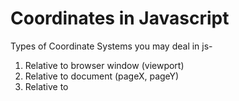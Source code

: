 # Coordinates in Javascript

Types of Coordinate Systems you may deal in js- 

 1. Relative to browser window (viewport)
 2. Relative to document (pageX, pageY)
 3. Relative to 

<!--stackedit_data:
eyJoaXN0b3J5IjpbMTQ2MDY4NjUwOCwyMDY2ODMzNDcwXX0=
-->